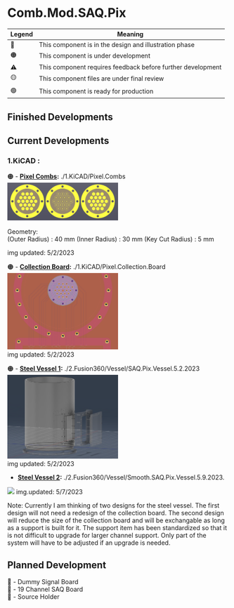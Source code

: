 # Comb.Mod.SAQ.Pix

|   Legend       |  Meaning                      |
|----------------|-------------------------------|
|📝| This component is in the design and illustration phase            |
|🟠| This component is under development            |
|⚠️| This component requires feedback before further development |
|🟡| This component files are under final review |
|🟢| This component is ready for production |







## Finished Developments

## Current Developments
### 1.KiCAD : 
🟠 - **[Pixel Combs](/1.KiCAD/Pixel.Combs):** ./1.KiCAD/Pixel.Combs  
<img src="./ReadMeImages/Pixel.Combs.png" width="50%">   

Geometry:  
(Outer Radius) : 40 mm
(Inner Radius) : 30 mm
(Key Cut Radius) : 5 mm


img updated: 5/2/2023  
  
🟠 - **[Collection Board](/1.KiCAD/Pixel.Collection.Board):** ./1.KiCAD/Pixel.Collection.Board  
<img src="./ReadMeAssets/Images/Pixel.Collection.Board.png" width="50%">   
img updated: 5/2/2023  

🟠 - **[Steel Vessel 1](/2.Fusion360/Vessel):** ./2.Fusion360/Vessel/SAQ.Pix.Vessel.5.2.2023  
<img src="./ReadMeAssets/Images/Steel.Vessel.png" width="50%">   
img updated: 5/2/2023  

- **[Steel Vessel 2](/2.Fusion360/Vessel):** ./2.Fusion360/Vessel/Smooth.SAQ.Pix.Vessel.5.9.2023.   
<img src="./ReadMeIAssets/Images/Steel.Vessel.2.png" width="50%">   
img.updated: 5/7/2023  

Note:  Currently I am thinking of two designs for the steel vessel. The first design will not need a redesign of the collection board. The second design will reduce the size of the collection board and will be exchangable as long as a support is built for it. The support item has been standardized so that it is not difficult to upgrade for larger channel support. Only part of the system will have to be adjusted if an upgrade is needed.     
   
## Planned Development

📝 - Dummy Signal Board  
📝 - 19 Channel SAQ Board  
📝 - Source Holder  
